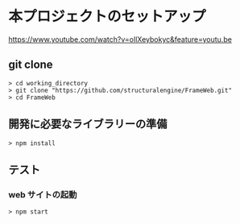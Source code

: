 # 本プロジェクトのセットアップ
https://www.youtube.com/watch?v=oIlXeybokyc&feature=youtu.be

## git clone

```
> cd working_directory 
> git clone "https://github.com/structuralengine/FrameWeb.git"
> cd FrameWeb
```

## 開発に必要なライブラリーの準備

```
> npm install 
```

## テスト

### web サイトの起動

```
> npm start
```

